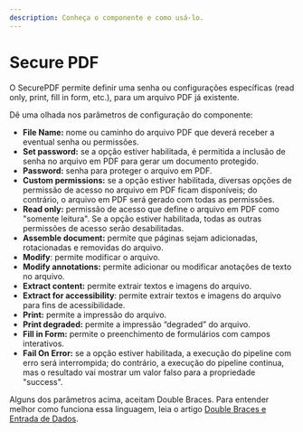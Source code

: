 ```yaml
---
description: Conheça o componente e como usá-lo.
---
```


# Secure PDF

O SecurePDF permite definir uma senha ou configurações específicas (read only, print, fill in form, etc.), para um arquivo PDF já existente.

Dê uma olhada nos parâmetros de configuração do componente:

* **File Name:** nome ou caminho do arquivo PDF que deverá receber a eventual senha ou permissões.
* **Set password:** se a opção estiver habilitada, é permitida a inclusão de senha no arquivo em PDF para gerar um documento protegido.
* **Password:** senha para proteger o arquivo em PDF.
* **Custom permissions:** se a opção estiver habilitada, diversas opções de permissão de acesso no arquivo em PDF ficam disponíveis; do contrário, o arquivo em PDF será gerado com todas as permissões.
* **Read only:** permissão de acesso que define o arquivo em PDF como "somente leitura". Se a opção estiver habilitada, todas as outras permissões de acesso serão desabilitadas.
* **Assemble document:** permite que páginas sejam adicionadas, rotacionadas e removidas do arquivo.
* **Modify**: permite modificar o arquivo.
* **Modify annotations:** permite adicionar ou modificar anotações de texto no arquivo.
* **Extract content:** permite extrair textos e imagens do arquivo.
* **Extract for accessibility**: permite extrair textos e imagens do arquivo para fins de acessibilidade.
* **Print:** permite a impressão do arquivo.
* **Print degraded:** permite a impressão “degraded” do arquivo.
* **Fill in Form:** permite o preenchimento de formulários com campos interativos.
* **Fail On Error:** se a opção estiver habilitada, a execução do pipeline com erro será interrompida; do contrário, a execução do pipeline continua, mas o resultado vai mostrar um valor falso para a propriedade "success".

Alguns dos parâmetros acima, aceitam Double Braces. Para entender melhor como funciona essa linguagem, leia o artigo [Double Braces e Entrada de Dados](broken-reference).
